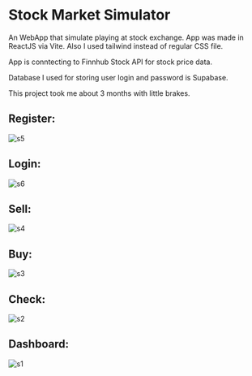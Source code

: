 # Stock Market Simulator

An WebApp that simulate playing at stock exchange.
App was made in ReactJS via Vite.
Also I used tailwind instead of regular CSS file.

App is conntecting to Finnhub Stock API for stock price data.

Database I used for storing user login and password is Supabase.

This project took me about 3 months with little brakes.

## Register:
![s5](https://github.com/hryndak/StockMarketSimulator/assets/74044271/3f3ac602-5640-4f9f-b0a1-33b2a1c4a01d)
## Login:
![s6](https://github.com/hryndak/StockMarketSimulator/assets/74044271/41990c7e-b139-49b0-abc9-ee88094cfe93)
## Sell:
![s4](https://github.com/hryndak/StockMarketSimulator/assets/74044271/52ba3793-3b34-489e-8513-45ee82b50c38)
## Buy:
![s3](https://github.com/hryndak/StockMarketSimulator/assets/74044271/b89fc900-d736-4528-ae56-f47e7d0226fd)
## Check:
![s2](https://github.com/hryndak/StockMarketSimulator/assets/74044271/09c2f9ce-8bbd-427d-93e7-830fdb76a104)
## Dashboard:
![s1](https://github.com/hryndak/StockMarketSimulator/assets/74044271/d3aa6346-f723-46e5-9495-3841b1e03c5d)
